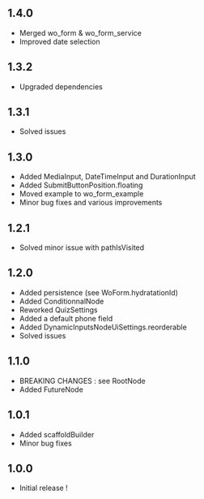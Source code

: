 ## 1.4.0

- Merged wo_form & wo_form_service
- Improved date selection

## 1.3.2

- Upgraded dependencies

## 1.3.1

- Solved issues

## 1.3.0

- Added MediaInput, DateTimeInput and DurationInput
- Added SubmitButtonPosition.floating
- Moved example to wo_form_example
- Minor bug fixes and various improvements

## 1.2.1

- Solved minor issue with pathIsVisited

## 1.2.0

- Added persistence (see WoForm.hydratationId)
- Added ConditionnalNode
- Reworked QuizSettings
- Added a default phone field
- Added DynamicInputsNodeUiSettings.reorderable
- Solved issues

## 1.1.0

- BREAKING CHANGES : see RootNode
- Added FutureNode

## 1.0.1

- Added scaffoldBuilder
- Minor bug fixes

## 1.0.0

- Initial release !
